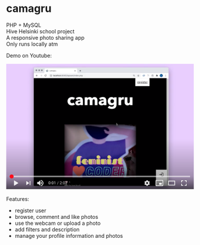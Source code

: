 # camagru
PHP + MySQL<br/>
Hive Helsinki school project<br/>
A responsive photo sharing app<br/>
Only runs locally atm<br/>

Demo on Youtube:

[![Demo video on youtube](images/camagru_demo_screenshot.png)](https://youtu.be/uciqGL7cCPM)

Features:
- register user
- browse, comment and like photos
- use the webcam or upload a photo
- add filters and description
- manage your profile information and photos

